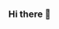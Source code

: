 ### Hi there 👋

<!--
**Imamsk13/Imamsk13** is a ✨ _DATA ANALYST_ ✨


- 🔭 I’m currently working on ... Power BI projects
- 🌱 I’m currently learning ... Power Bi,MYSQL,PYTHON
- 🤔 I’m looking for help with ... Data Analyst job role as fresher
- 💬 Ask me about ...
- 📫 How to reach me: ...imaam786.shaik@gmail.com
- 😄 Pronouns: ... he/him
- 
-->

